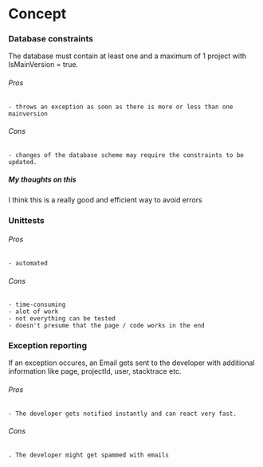 # Concept


### Database constraints

The database must contain at least one  and a maximum of 1 project with IsMainVersion = true.

###### Pros
    - throws an exception as soon as there is more or less than one mainversion
    
###### Cons
    - changes of the database scheme may require the constraints to be updated.

##### My thoughts on this

I think this is a really good and efficient way to avoid errors




### Unittests

###### Pros
    - automated
    
###### Cons
    - time-consuming
    - alot of work
    - not everything can be tested
    - doesn't presume that the page / code works in the end





### Exception reporting

If an exception occures, an Email gets sent to the developer with additional information like page, projectId, user, stacktrace etc. 

###### Pros
    - The developer gets notified instantly and can react very fast.
    
###### Cons
    . The developer might get spammed with emails
